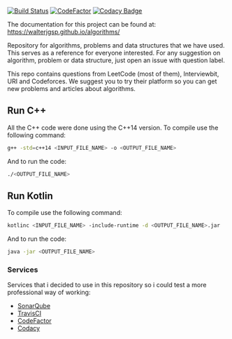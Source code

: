 [![Build Status](https://travis-ci.org/walterjgsp/algorithms.svg?branch=master)](https://travis-ci.org/walterjgsp/algorithms)
[![CodeFactor](https://www.codefactor.io/repository/github/walterjgsp/algorithms/badge)](https://www.codefactor.io/repository/github/walterjgsp/algorithms)
[![Codacy Badge](https://api.codacy.com/project/badge/Grade/798842654ab045da9080cd4148f64456)](https://www.codacy.com/app/walterjgsp/algorithms?utm_source=github.com&amp;utm_medium=referral&amp;utm_content=walterjgsp/algorithms&amp;utm_campaign=Badge_Grade)

The documentation for this project can be found at: <https://walterjgsp.github.io/algorithms/>

Repository for algorithms, problems and data structures that we have used. This serves as a reference for everyone interested.
For any suggestion on algorithm, problem or data structure, just open an issue with question label.

This repo contains questions from LeetCode (most of them), Interviewbit, URI and Codeforces.
We suggest you to try their platform so you can get new problems and articles about algorithms.

## Run C++

All the C++ code were done using the C++14 version. To compile use the following command:

```bash
g++ -std=c++14 <INPUT_FILE_NAME> -o <OUTPUT_FILE_NAME>
```

And to run the code:

```bash
./<OUTPUT_FILE_NAME>
```

## Run Kotlin

To compile use the following command:

```bash
kotlinc <INPUT_FILE_NAME> -include-runtime -d <OUTPUT_FILE_NAME>.jar
```

And to run the code:

```bash
java -jar <OUTPUT_FILE_NAME>
```

### Services

Services that i decided to use in this repository so i could test a more professional way of working:

* [SonarQube](https://sonarcloud.io/dashboard?id=walterjgsp-github)
* [TravisCI](https://travis-ci.org/walterjgsp/algorithms)
* [CodeFactor](https://www.codefactor.io/repository/github/walterjgsp/algorithms)
* [Codacy](https://app.codacy.com/project/walterjgsp/algorithms/dashboard)
